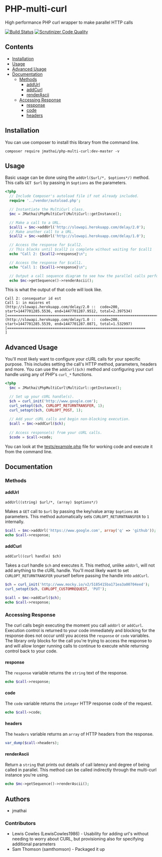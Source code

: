 PHP-multi-curl
==============
High performance PHP curl wrapper to make parallel HTTP calls

[![Build Status](https://travis-ci.org/jmathai/php-multi-curl.svg)](https://travis-ci.org/jmathai/php-multi-curl) [![Scrutinizer Code Quality](https://scrutinizer-ci.com/g/jmathai/php-multi-curl/badges/quality-score.png?b=master)](https://scrutinizer-ci.com/g/jmathai/php-multi-curl/?branch=master)

## Contents

* [Installation](#installation)
* [Usage](#usage)
* [Advanced Usage](#advanced-usage)
* [Documentation](#documentation)
  * [Methods](#methods)
    * [addUrl](#addurl)
    * [addCurl](#addcurl)
    * [renderAscii](#renderascii)
  * [Accessing Response](#accessing-response)
    * [response](#response)
    * [code](#code)
    * [headers](#headers)

## Installation

You can use composer to install this library from the command line.

```
composer require jmathai/php-multi-curl:dev-master -v
```

## Usage

Basic usage can be done using the `addUrl($url/*, $options*/)` method. This calls `GET $url` by passing in `$options` as the parameters.
```php
<?php
  // Include Composer's autoload file if not already included.
  require '../vendor/autoload.php';

  // Instantiate the MultiCurl class.
  $mc = JMathai\PhpMultiCurl\MultiCurl::getInstance();

  // Make a call to a URL.
  $call1 = $mc->addUrl('http://slowapi.herokuapp.com/delay/2.0');
  // Make another call to a URL.
  $call2 = $mc->addUrl('http://slowapi.herokuapp.com/delay/1.0');

  // Access the response for $call2.
  // This blocks until $call2 is complete without waiting for $call1
  echo "Call 2: {$call2->response}\n";

  // Access the response for $call1.
  echo "Call 1: {$call1->response}\n";

  // Output a call sequence diagram to see how the parallel calls performed.
  echo $mc->getSequence()->renderAscii();
```

This is what the output of that code will look like.

```
Call 2: consequatur id est
Call 1: in maiores et
(http://slowapi.herokuapp.com/delay/2.0 ::  code=200, start=1447701285.5536, end=1447701287.9512, total=2.397534)
[====================================================================================================]
(http://slowapi.herokuapp.com/delay/1.0 ::  code=200, start=1447701285.5539, end=1447701287.0871, total=1.532997)
[================================================================                                    ]
```

## Advanced Usage

You'll most likely want to configure your cURL calls for your specific purpose. This includes setting the call's HTTP method, parameters, headers and more. You can use the `addCurl($ch)` method and configuring your curl handle using any of PHP's `curl_*` functions.

```php
<?php
  $mc = JMathai\PhpMultiCurl\MultiCurl::getInstance();

  // Set up your cURL handle(s).
  $ch = curl_init('http://www.google.com');
  curl_setopt($ch, CURLOPT_RETURNTRANSFER, 1);
  curl_setopt($ch, CURLOPT_POST, 1);
  
  // Add your cURL calls and begin non-blocking execution.
  $call = $mc->addCurl($ch);
  
  // Access response(s) from your cURL calls.
  $code = $call->code;
```

You can look at the [tests/example.php](https://github.com/jmathai/php-multi-curl/blob/master/tests/example.php) file for working code and execute it from the command line.

## Documentation

### Methods
#### addUrl

`addUrl((string) $url/*, (array) $options*/)`

Makes a `GET` call to `$url` by passing the key/value array `$options` as parameters. This method automatically sets `CURLOPT_RETURNTRANSFER` to `1` internally.

```php
$call = $mc->addUrl('https://www.google.com', array('q' => 'github'));
echo $call->response;
```

#### addCurl

`addCurl((curl handle) $ch)`

Takes a curl handle `$ch` and executes it. This method, unlike `addUrl`, will not add anything to the cURL handle. You'll most likely want to set `CURLOPT_RETURNTRANSFER` yourself before passing the handle into `addCurl`.

```php
$ch = curl_init('http://www.mocky.io/v2/5185415ba171ea3a00704eed');
curl_setopt($ch, CURLOPT_CUSTOMREQUEST, 'PUT');

$call = $mc->addCurl($ch);
echo $call->response;
```

### Accessing Response

The curl calls begin executing the moment you call `addUrl` or `addCurl`. Execution control is returned to your code immediately and blocking for the response does not occur until you access the `response` or `code` variables. The library only blocks for the call you're trying to access the response to and will allow longer running calls to continue to execute while returning control back to your code.

#### response

The `response` variable returns the `string` text of the response.

```php
echo $call->response;
```

#### code

The `code` variable returns the `integer` HTTP response code of the request.

```php
echo $call->code;
```

#### headers

The `headers` variable returns an `array` of HTTP headers from the response.

```php
var_dump($call->headers);
```

#### renderAscii

Return a `string` that prints out details of call latency and degree of being called in parallel. This method can be called indirectly through the multi-curl instance you're using.

```php
echo $mc->getSequence()->renderAscii();
```

## Authors
   * jmathai
   
### Contributors
   * Lewis Cowles (LewisCowles1986) - Usability for adding url's without needing to worry about CURL, but provisioning also for specifying additional parameters
   * Sam Thomson (samthomson) - Packaged it up
